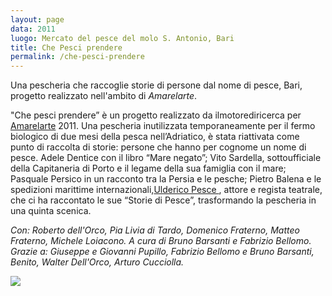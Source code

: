 ```yaml
---
layout: page
data: 2011
luogo: Mercato del pesce del molo S. Antonio, Bari
title: Che Pesci prendere
permalink: /che-pesci-prendere
---
```

Una pescheria che raccoglie storie di persone dal nome di pesce, Bari, progetto realizzato nell'ambito di *Amarelarte*.

"Che pesci prendere” è un progetto realizzato da ilmotorediricerca per [Amarelarte](https://www.artribune.com/mostre-evento-arte/amarelarte/) 2011.
Una pescheria inutilizzata temporaneamente per il fermo biologico di due mesi della pesca nell’Adriatico, è stata riattivata come punto di raccolta di storie: persone che hanno per cognome un nome di pesce. Adele Dentice con il libro “Mare negato”; Vito Sardella, sottoufficiale della Capitaneria di Porto e il legame della sua famiglia con il mare; Pasquale Persico in un racconto tra la Persia e le pesche; Pietro Balena e le spedizioni marittime internazionali,[Ulderico Pesce ](https://www.uldericopesce.it/), attore e regista teatrale, che ci ha raccontato le sue “Storie di Pesce”, trasformando la pescheria in una quinta scenica.

*Con: Roberto dell'Orco, Pia Livia di Tardo, Domenico Fraterno, Matteo Fraterno, Michele Loiacono.
A cura di Bruno Barsanti e Fabrizio Bellomo.
Grazie a: Giuseppe e Giovanni Pupillo, Fabrizio Bellomo e Bruno Barsanti, Benito, Walter Dell'Orco, Arturo Cucciolla.*

<a href="/assets/images/che-pesci-prendere/02-che_pesci_prendere.jpg">
<a href="/assets/images/che-pesci-prendere/03-che_pesci_prendere.jpg">
<a href="/assets/images/che-pesci-prendere/04-che_pesci_prendere.jpg">
<a href="/assets/images/che-pesci-prendere/05-che_pesci_prendere.jpg">
<a href="/assets/images/che-pesci-prendere/01-che_pesci_prendere.jpg">
<img src="/assets/images/che-pesci-prendere/01-che_pesci_prendere.jpg"></a>
